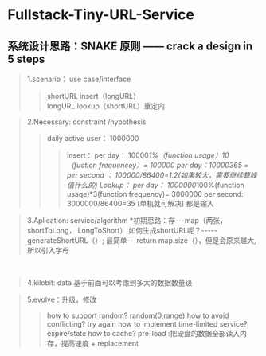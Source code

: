 # Fullstack-Tiny-URL-Service

## 系统设计思路：SNAKE 原则 —— crack a design in 5 steps
> 1.scenario： use case/interface
>> shortURL insert（longURL）  
longURL lookup（shortURL）重定向

> 2.Necessary: constraint /hypothesis 
>> daily active user： 1000000
>>> insert：
     per day： 10000*1%（function usage）*10（fuction frequencey）= 100000
     per day：10000*365 =
     per second ： 100000/86400=1.2(如果较大，需要继续算峰值什么的)
>>> Lookup：
     per day： 1000000*100%(function usage)*3(function frequency)= 3000000
     per second: 3000000/86400=35  (单机就可解决)
    都是输入
    
> 3.Aplication: service/algorithm
 *初期思路：存---map（两张，shortToLong， LongToShort）
如何生成shortURL呢？-----generateShortURL（）; 最简单---return map.size（），但是会原来越大,所以引入字母
                                                                                         
                                                                                 
> 4.kilobit: data 基于前面可以考虑到多大的数据数量级

> 5.evolve：升级，修改
>> how to support random? random(0,range)
>> how to avoid conflicting? try again
>> how to implement time-limited service? expire/state
>> how to cache? pre-load :把硬盘的数据全部读入内存，提高速度 + replacement

